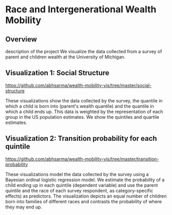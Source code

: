 # Race and Intergenerational Wealth Mobility

## Overview
description of the project
We visualize the data collected from a survey of parent and children wealth at the University of Michigan.

## Visualization 1: Social Structure
https://github.com/abhsarma/wealth-mobility-vis/tree/master/social-structure

These visualizations show the data collected by the survey, the quantile in which a child is born into (parent's wealth quantile) and the quantile in which a child ends up.  This data is weighted by the representation of each group in the US population estimates. We show the quintiles and quartile estimates.


## Visualization 2: Transition probability for each quintile
https://github.com/abhsarma/wealth-mobility-vis/tree/master/transition-probability

These visualizations model the data collected by the survey using a Bayesian ordinal logistic regression model. We estimate the probability of a child ending up in each quintile (dependent variable) and use the parent quintile and the race of each survey respondent, as category-specific effects) as predictors. The visualization depicts an equal number of children born into families of different races and contrasts the probability of where they may end up.
